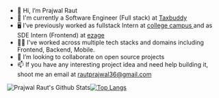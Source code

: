 - 👋 Hi, I’m  Prajwal Raut
- 🚀 I'm currently a Software Engineer (Full stack) at [Taxbuddy](https://www.taxbuddy.com/)
- 🖥️ I’ve previously worked as fullstack Intern at [college campus ](https://www.linkedin.com/company/coursecompass/) and as SDE Intern (Frontend) at [ezage](https://www.ezage.ai/)
- 👨‍💻 I've worked across multiple tech stacks and domains including Frontend, Backend, Mobile.
- 💞️ I’m looking to collaborate on open source projects
- 📫 If you have any interesting project idea and need help building it, shoot me an email at rautprajwal36@gmail.com


![Prajwal Raut's Github Stats](https://github-readme-stats.vercel.app/api?username=Prajwalraut29&show_icons=true&theme=highcontrast)[![Top Langs](https://github-readme-stats.vercel.app/api/top-langs/?username=Prajwalraut29&layout=compact&langs_count=10)](https://github.com/anuraghazra/github-readme-stats)

